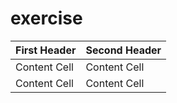 # exercise
| First Header  | Second Header |
| ------------- | ------------- |
| Content Cell  | Content Cell  |
| Content Cell  | Content Cell  |

